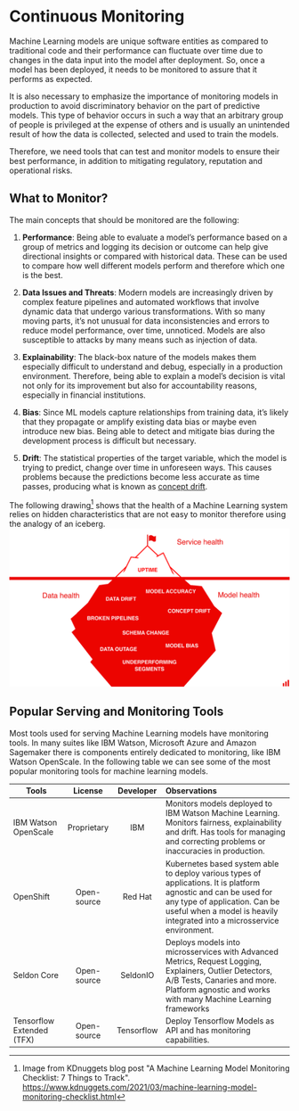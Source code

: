 # Continuous Monitoring
Machine Learning models are unique software entities as compared to traditional code and their performance can fluctuate over time due to changes in the data input into the model after deployment. So, once a model has been deployed, it needs to be monitored to assure that it performs as expected.

It is also necessary to emphasize the importance of monitoring models in production to avoid discriminatory behavior on the part of predictive models. This type of behavior occurs in such a way that an arbitrary group of people is privileged at the expense of others and is usually an unintended result of how the data is collected, selected and used to train the models. 

Therefore, we need tools that can test and monitor models to ensure their best performance, in addition to mitigating regulatory, reputation and operational risks. 



## What to Monitor?
The main concepts that should be monitored are the following:

1. __Performance__: Being able to evaluate a model’s performance based on a group of metrics and logging its decision or outcome can help give directional insights or compared with historical data. These can be used to compare how well different models perform and therefore which one is the best.

2. __Data Issues and Threats__: Modern models are increasingly driven by complex feature pipelines and automated workflows that involve dynamic data that undergo various transformations. With so many moving parts, it’s not unusual for data inconsistencies and errors to reduce model performance, over time, unnoticed. Models are also susceptible to attacks by many means such as injection of data.

3. __Explainability__: The black-box nature of the models makes them especially difficult to understand and debug, especially in a production environment. Therefore, being able to explain a model’s decision is vital not only for its improvement but also for accountability reasons, especially in financial institutions.

4. __Bias__: Since ML models capture relationships from training data, it’s likely that they propagate or amplify existing data bias or maybe even introduce new bias. Being able to detect and mitigate bias during the development process is difficult but necessary.

5. __Drift__: The statistical properties of the target variable, which the model is trying to predict, change over time in unforeseen ways. This causes problems because the predictions become less accurate as time passes, producing what is known as [concept drift](https://link.springer.com/article/10.1023%2FA%3A1018046501280). 

The following drawing[^1] shows that the health of a Machine Learning system relies on hidden characteristics that are not easy to monitor therefore using the analogy of an iceberg.
![Monitoring Issues Iceberg](monitoring_iceberg.png "Monitoring Issues Iceberg")

[^1]: Image from KDnuggets blog post "A Machine Learning Model Monitoring Checklist: 7 Things to Track". https://www.kdnuggets.com/2021/03/machine-learning-model-monitoring-checklist.html

## Popular Serving and Monitoring Tools
Most tools used for serving Machine Learning models have monitoring tools. In many suites like IBM Watson, Microsoft Azure and Amazon Sagemaker there is components entirely dedicated to monitoring, like IBM Watson OpenScale. In the following table we can see some of the most popular monitoring tools for machine learning models.

| Tools                | License           | Developer  | Observations |
| -------------------- |:-----------------:|:----------:|:------------ |
| IBM Watson OpenScale | Proprietary        | IBM        | Monitors models deployed to IBM Watson Machine Learning. Monitors fairness, explainability and drift. Has tools for managing and correcting problems or inaccuracies in production.
| OpenShift            | Open-source        | Red Hat    | Kubernetes based system able to deploy various types of applications. It is platform agnostic and can be used for any type of application. Can be useful when a model is heavily integrated into a microsservice environment.|
| Seldon Core          | Open-source        | SeldonIO   | Deploys models into microsservices with Advanced Metrics, Request Logging, Explainers, Outlier Detectors, A/B Tests, Canaries and more. Platform agnostic and works with many Machine Learning frameworks |
| Tensorflow Extended (TFX) | Open-source        | Tensorflow | Deploy Tensorflow Models as API and has monitoring capabilities. |